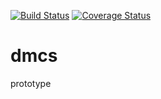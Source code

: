 [![Build Status](https://drone.io/github.com/mrkovec/dmcs/status.png)](https://drone.io/github.com/mrkovec/str/latest)
[![Coverage Status](https://coveralls.io/repos/mrkovec/dmcs/badge.svg?branch=master&service=github)](https://coveralls.io/github/mrkovec/dmcs?branch=master)
# dmcs 
prototype
